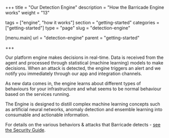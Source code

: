 +++
title = "Our Detection Engine"
description = "How the Barricade Engine works"
weight = "13"

tags = ["engine", "how it works"]
section = "getting-started"
categories = ["getting-started"]
type = "page"
slug = "detection-engine"

[menu.main]
    url = "detection-engine"
    parent = "getting-started"

+++

Our platform engine makes decisions in real-time. Data is received from the agent and processed through statistical (machine learning) models to make decisions. When an attack is detected, the engine triggers an alert and we notify you immediately through our app and integration channels.

As new data comes in, the engine learns about different types of behaviours for your infrastructure and what seems to be normal behaviour based on the services running.

The Engine is designed to distill complex machine learning concepts such as artificial neural networks, anomaly detection and ensemble learning into consumable and actionable information.

For details on the various behaviors & attacks that Barricade detects - [see the Security Guide](../security-guide).